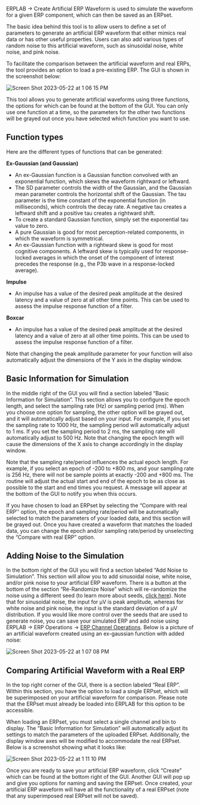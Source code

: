 ERPLAB -> Create Artificial ERP Waveform is used to simulate the waveform for a given ERP component, which can then be saved as an ERPset. 

The basic idea behind this tool is to allow users to define a set of parameters to generate an artificial ERP waveform that either mimics real data or has other useful properties. Users can also  add various types of random noise to this artificial waveform, such as sinusoidal noise, white noise, and pink noise. 

To facilitate the comparison between the artificial waveform and real ERPs, the tool provides an option to load a pre-existing ERP. The GUI is shown in the screenshot below: 

![Screen Shot 2023-05-22 at 1 06 15 PM](https://github.com/lucklab/erplab/assets/97117923/6cfd6032-e521-44e6-afab-28ed976e419d)

This tool allows you to generate artificial waveforms using three functions, the options for which can be found at the bottom of the GUI. You can only use one function at a time, so the parameters for the other two functions will be grayed out once you have selected which function you want to use. 

## Function types

Here are the different types of functions that can be generated:

**Ex-Gaussian (and Gaussian)**
- An ex-Gaussian function is a Gaussian function convolved with an exponential function, which skews the waveform rightward or leftward.
- The SD parameter controls the width of the Gaussian, and the Gaussian mean parameter controls the horizontal shift of the Gaussian. The tau parameter is the time constant of the exponential function (in milliseconds), which controls the decay rate. A negative tau creates a leftward shift and a positive tau creates a rightward shift.
- To create a standard Gaussian function, simply set the exponential tau value to zero.
- A pure Gaussian is good for most perception-related components, in which the waveform is symmetrical.
- An ex-Gaussian function with a rightward skew is good for most cognitive components. A leftward skew is typically used for response-locked averages in which the onset of the component of interest precedes the response (e.g., the P3b wave in a response-locked average).

**Impulse**
- An impulse has a value of the desired peak amplitude at the desired latency and a value of zero at all other time points. This can be used to assess the impulse response function of a filter.

**Boxcar**
- An impulse has a value of the desired peak amplitude at the desired latency and a value of zero at all other time points. This can be used to assess the impulse response function of a filter.

Note that changing the peak amplitude parameter for your function will also automatically adjust the dimensions of the Y axis in the display window.

## Basic Information for Simulation
In the middle right of the GUI you will find a section labeled “Basic Information for Simulation”. This section allows you to configure the epoch length, and select the sampling rate (Hz) or sampling period (ms). When you choose one option for sampling, the other option will be grayed out, and it will automatically adjust based on your input. For example, if you set the sampling rate to 1000 Hz, the sampling period will automatically adjust to 1 ms. If you set the sampling period to 2 ms, the sampling rate will automatically adjust to 500 Hz. Note that changing the epoch length will cause the dimensions of the X axis to change accordingly in the display window.  

Note that the sampling rate/period influences the actual epoch length. For example, if you select an epoch of -200 to +800 ms, and your sampling rate is 256 Hz, there will not be sample points at exactly -200 and +800 ms. The routine will adjust the actual start and end of the epoch to be as close as possible to the start and end times you request. A message will appear at the bottom of the GUI to notify you when this occurs.

If you have chosen to load an ERPset by selecting the “Compare with real ERP'' option, the epoch and sampling rate/period will be automatically selected to match the parameters of your loaded data, and this section will be grayed out. Once you have created a waveform that matches the loaded data, you can change the epoch and/or sampling rate/period by unselecting the “Compare with real ERP” option.

## Adding Noise to the Simulation
In the bottom right of the GUI you will find a section labeled “Add Noise to Simulation”. This section will allow you to add sinusoidal noise, white noise, and/or pink noise to your artificial ERP waveform. There is a button at the bottom of the section “Re-Randomize Noise” which will re-randomize the noise using a different seed (to learn more about seeds, [click here](https://github.com/lucklab/erplab/wiki/Using-Seeds-to-Control-Randomization-in-ERPLAB)). Note that for sinusoidal noise, the input for µV is peak amplitude, whereas for white noise and pink noise, the input is the standard deviation of a µV distribution. If you would like more control over the seeds that are used to generate noise, you can save your simulated ERP and add noise using ERPLAB -> ERP Operations -> [ERP Channel Operations](https://github.com/lucklab/erplab/wiki/EEG-and-ERP-Channel-Operations#example-of-adding-simulated-noise). Below is a picture of an artificial waveform created using an ex-gaussian function with added noise:

![Screen Shot 2023-05-22 at 1 07 08 PM](https://github.com/lucklab/erplab/assets/97117923/a7d849ef-24f1-45e4-afe1-b3725f39a867)

## Comparing Artificial Waveform with a Real ERP
In the top right corner of the GUI, there is a section labeled “Real ERP”. Within this section, you have the option to load a single ERPset, which will be superimposed on your artificial waveform for comparison. Please note that the ERPset must already be loaded into ERPLAB for this option to be accessible.

When loading an ERPset, you must select a single channel and bin to display. The “Basic Information for Simulation” will automatically adjust its settings to match the parameters of the uploaded ERPset. Additionally, the display window axes will be modified to accommodate the real ERPset. Below is a screenshot showing what it looks like:

![Screen Shot 2023-05-22 at 1 11 10 PM](https://github.com/lucklab/erplab/assets/97117923/6d648ea4-71f2-4eec-ae2b-f2188510a840)

Once you are ready to save your artificial ERP waveform, click “Create” which can be found at the bottom right of the GUI. Another GUI will pop up and give you options for naming and saving the ERPset. Once created, your artificial ERP waveform will have all the functionality of a real ERPset (note that any superimposed real ERPset will not be saved). 





